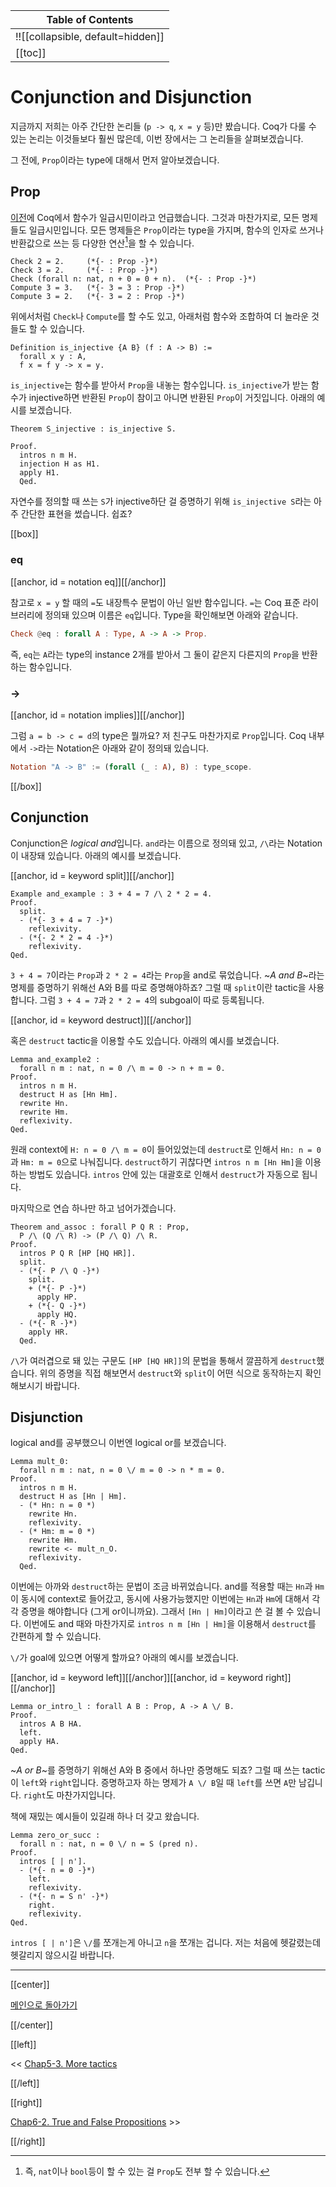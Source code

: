 | Table of Contents |
|-------------------|
|!![[collapsible, default=hidden]]  |
|[[toc]]|

# Conjunction and Disjunction

지금까지 저희는 아주 간단한 논리들 (`p -> q`, `x = y` 등)만 봤습니다. Coq가 다룰 수 있는 논리는 이것들보다 훨씬 많은데, 이번 장에서는 그 논리들을 살펴보겠습니다.

그 전에, `Prop`이라는 type에 대해서 먼저 알아보겠습니다.

## Prop

[이전](Chap4-2.html#higher-order-functions)에 Coq에서 함수가 일급시민이라고 언급했습니다. 그것과 마찬가지로, 모든 명제들도 일급시민입니다. 모든 명제들은 `Prop`이라는 type을 가지며, 함수의 인자로 쓰거나 반환값으로 쓰는 등 다양한 연산[^fc]을 할 수 있습니다.

[^fc]: 즉, `nat`이나 `bool`등이 할 수 있는 걸 `Prop`도 전부 할 수 있습니다.

```haskell, line_num
Check 2 = 2.     (*{- : Prop -}*)
Check 3 = 2.     (*{- : Prop -}*)
Check (forall n: nat, n + 0 = 0 + n).  (*{- : Prop -}*)
Compute 3 = 3.   (*{- 3 = 3 : Prop -}*)
Compute 3 = 2.   (*{- 3 = 2 : Prop -}*)
```

위에서처럼 `Check`나 `Compute`를 할 수도 있고, 아래처럼 함수와 조합하여 더 놀라운 것들도 할 수 있습니다.

```haskell, line_num
Definition is_injective {A B} (f : A -> B) :=
  forall x y : A,
  f x = f y -> x = y.
```

`is_injective`는 함수를 받아서 `Prop`을 내놓는 함수입니다. `is_injective`가 받는 함수가 injective하면 반환된 `Prop`이 참이고 아니면 반환된 `Prop`이 거짓입니다. 아래의 예시를 보겠습니다.

```haskell, line_num
Theorem S_injective : is_injective S.

Proof.
  intros n m H.
  injection H as H1.
  apply H1.
  Qed.
```

자연수를 정의할 때 쓰는 `S`가 injective하단 걸 증명하기 위해 `is_injective S`라는 아주 간단한 표현을 썼습니다. 쉽죠?

[[box]]

### eq

[[anchor, id = notation eq]][[/anchor]]

참고로 `x = y` 할 때의 `=`도 내장특수 문법이 아닌 일반 함수입니다. `=`는 Coq 표준 라이브러리에 정의돼 있으며 이름은 `eq`입니다. Type을 확인해보면 아래와 같습니다.

```haskell
Check @eq : forall A : Type, A -> A -> Prop.
```

즉, `eq`는 `A`라는 type의 instance 2개를 받아서 그 둘이 같은지 다른지의 `Prop`을 반환하는 함수입니다.

### ->

[[anchor, id = notation implies]][[/anchor]]

그럼 `a = b -> c = d`의 type은 뭘까요? 저 친구도 마찬가지로 `Prop`입니다. Coq 내부에서 `->`라는 Notation은 아래와 같이 정의돼 있습니다.

```haskell
Notation "A -> B" := (forall (_ : A), B) : type_scope.
```

[[/box]]

## Conjunction

Conjunction은 *logical and*입니다. `and`라는 이름으로 정의돼 있고, `/\`라는 Notation이 내장돼 있습니다. 아래의 예시를 보겠습니다.

[[anchor, id = keyword split]][[/anchor]]

```haskell, line_num
Example and_example : 3 + 4 = 7 /\ 2 * 2 = 4.
Proof.
  split.
  - (*{- 3 + 4 = 7 -}*)
    reflexivity.
  - (*{- 2 * 2 = 4 -}*)
    reflexivity.
Qed.
```

`3 + 4 = 7`이라는 `Prop`과 `2 * 2 = 4`라는 `Prop`을 and로 묶었습니다. ~_A and B_~라는 명제를 증명하기 위해선 A와 B를 따로 증명해야하죠? 그럴 때 `split`이란 tactic을 사용합니다. 그럼 `3 + 4 = 7`과 `2 * 2 = 4`의 subgoal이 따로 등록됩니다.

[[anchor, id = keyword destruct]][[/anchor]]

혹은 `destruct` tactic을 이용할 수도 있습니다. 아래의 예시를 보겠습니다.

```haskell, line_num
Lemma and_example2 :
  forall n m : nat, n = 0 /\ m = 0 -> n + m = 0.
Proof.
  intros n m H.
  destruct H as [Hn Hm].
  rewrite Hn.
  rewrite Hm.
  reflexivity.
Qed.
```

원래 context에 `H: n = 0 /\ m = 0`이 들어있었는데 `destruct`로 인해서 `Hn: n = 0`과 `Hm: m = 0`으로 나눠집니다. `destruct`하기 귀찮다면 `intros n m [Hn Hm]`을 이용하는 방법도 있습니다. `intros` 안에 있는 대괄호로 인해서 `destruct`가 자동으로 됩니다.

마지막으로 연습 하나만 하고 넘어가겠습니다.

```haskell, line_num
Theorem and_assoc : forall P Q R : Prop,
  P /\ (Q /\ R) -> (P /\ Q) /\ R.
Proof.
  intros P Q R [HP [HQ HR]].
  split.
  - (*{- P /\ Q -}*)
    split.
    + (*{- P -}*)
      apply HP.
    + (*{- Q -}*)
      apply HQ.
  - (*{- R -}*)
    apply HR.
  Qed.
```

`/\`가 여러겹으로 돼 있는 구문도 `[HP [HQ HR]]`의 문법을 통해서 깔끔하게 `destruct`했습니다. 위의 증명을 직접 해보면서 `destruct`와 `split`이 어떤 식으로 동작하는지 확인해보시기 바랍니다.

## Disjunction

logical and를 공부했으니 이번엔 logical or를 보겠습니다.

```haskell, line_num
Lemma mult_0:
  forall n m : nat, n = 0 \/ m = 0 -> n * m = 0.
Proof.
  intros n m H.
  destruct H as [Hn | Hm].
  - (* Hn: n = 0 *)
    rewrite Hn.
    reflexivity.
  - (* Hm: m = 0 *)
    rewrite Hm.
    rewrite <- mult_n_O.
    reflexivity.
  Qed.
```

이번에는 아까와 `destruct`하는 문법이 조금 바뀌었습니다. and를 적용할 때는 `Hn`과 `Hm`이 동시에 context로 들어갔고, 동시에 사용가능했지만 이번에는 `Hn`과 `Hm`에 대해서 각각 증명을 해야합니다 (그게 or이니까요). 그래서 `[Hn | Hm]`이라고 쓴 걸 볼 수 있습니다. 이번에도 and 때와 마찬가지로 `intros n m [Hn | Hm]`을 이용해서 `destruct`를 간편하게 할 수 있습니다.

`\/`가 goal에 있으면 어떻게 할까요? 아래의 예시를 보겠습니다.

[[anchor, id = keyword left]][[/anchor]][[anchor, id = keyword right]][[/anchor]]

```haskell, line_num
Lemma or_intro_l : forall A B : Prop, A -> A \/ B.
Proof.
  intros A B HA.
  left.
  apply HA.
Qed.
```

~_A or B_~를 증명하기 위해선 A와 B 중에서 하나만 증명해도 되죠? 그럴 때 쓰는 tactic이 `left`와 `right`입니다. 증명하고자 하는 명제가 `A \/ B`일 때 `left`를 쓰면 `A`만 남깁니다. `right`도 마찬가지입니다.

책에 재밌는 예시들이 있길래 하나 더 갖고 왔습니다.

```haskell, line_num
Lemma zero_or_succ :
  forall n : nat, n = 0 \/ n = S (pred n).
Proof.
  intros [ | n'].
  - (*{- n = 0 -}*)
    left.
    reflexivity.
  - (*{- n = S n' -}*)
    right.
    reflexivity.
Qed.
```

`intros [ | n']`은 `\/`를 쪼개는게 아니고 `n`을 쪼개는 겁니다. 저는 처음에 헷갈렸는데 헷갈리지 않으시길 바랍니다.

---

[[center]]

[메인으로 돌아가기](index.html)

[[/center]]

[[left]]

<< [Chap5-3. More tactics](Chap5-3.html)

[[/left]]

[[right]]

[Chap6-2. True and False Propositions](Chap6-2.html) >>

[[/right]]